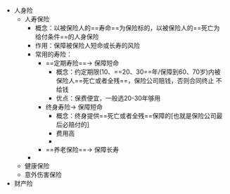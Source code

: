 - 人身险
	- 人寿保险
		- 概念：以被保险人的==寿命==为保险标的，以被保险人的==死亡为给付条件==的人身保险
		- 作用：保障被保险人短命或长寿的风险
		- 常用的寿险：
			- ==定期寿险==-> 保障短命
				- 概念：约定期限(10、==20、30==年/保障到60、70岁)内被保险人==死亡或者全残==，保险公司赔钱，否则合同终止 不给钱
				- 优点：保费便宜，一般选20-30年够用
			- 终身寿险-> 保障短命
				- 概念：终身提供==死亡或者全残==保障的[也就是保险公司最后必赔付的]
				- 费用高
				-
			- ==养老保险==-> 保障长寿
		-
	- 健康保险
	- 意外伤害保险
- 财产险